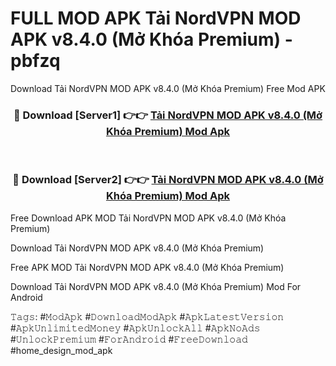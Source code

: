 # FULL MOD APK Tải NordVPN MOD APK v8.4.0 (Mở Khóa Premium) - pbfzq
Download Tải NordVPN MOD APK v8.4.0 (Mở Khóa Premium) Free Mod APK

<div align="center">
<h3>🔴 Download [Server1] 👉👉 <a href="https://apk-comot.site?title=Tải_NordVPN_MOD_APK_v8.4.0_(Mở_Khóa_Premium)">Tải NordVPN MOD APK v8.4.0 (Mở Khóa Premium) Mod Apk</a></h3><br>

<h3>🔴 Download [Server2] 👉👉 <a href="https://apk-comot.site?title=Tải_NordVPN_MOD_APK_v8.4.0_(Mở_Khóa_Premium)">Tải NordVPN MOD APK v8.4.0 (Mở Khóa Premium) Mod Apk</a></h3>
</div>


Free Download APK MOD Tải NordVPN MOD APK v8.4.0 (Mở Khóa Premium)

Download Tải NordVPN MOD APK v8.4.0 (Mở Khóa Premium) 

Free APK MOD Tải NordVPN MOD APK v8.4.0 (Mở Khóa Premium) 

Download Tải NordVPN MOD APK v8.4.0 (Mở Khóa Premium) Mod For Android

𝚃𝚊𝚐𝚜: #𝙼𝚘𝚍𝙰𝚙𝚔 #𝙳𝚘𝚠𝚗𝚕𝚘𝚊𝚍𝙼𝚘𝚍𝙰𝚙𝚔 #𝙰𝚙𝚔𝙻𝚊𝚝𝚎𝚜𝚝𝚅𝚎𝚛𝚜𝚒𝚘𝚗 #𝙰𝚙𝚔𝚄𝚗𝚕𝚒𝚖𝚒𝚝𝚎𝚍𝙼𝚘𝚗𝚎𝚢 #𝙰𝚙𝚔𝚄𝚗𝚕𝚘𝚌𝚔𝙰𝚕𝚕 #𝙰𝚙𝚔𝙽𝚘𝙰𝚍𝚜 #𝚄𝚗𝚕𝚘𝚌𝚔𝙿𝚛𝚎𝚖𝚒𝚞𝚖 #𝙵𝚘𝚛𝙰𝚗𝚍𝚛𝚘𝚒𝚍 #𝙵𝚛𝚎𝚎𝙳𝚘𝚠𝚗𝚕𝚘𝚊𝚍 #home_design_mod_apk